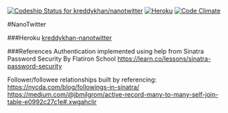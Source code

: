 [ ![Codeship Status for kreddykhan/nanotwitter](https://codeship.com/projects/52e0fe00-909f-0134-b16b-6e4574ccc4bb/status?branch=master)](https://app.codeship.com/projects/185785)
[ ![Heroku](https://heroku-badge.herokuapp.com/?app=kreddykhan-nanotwitter)](https://kreddykhan-nanotwitter.herokuapp.com)
[ ![Code Climate](https://codeclimate.com/github/kreddykhan/nanotwitter/badges/gpa.svg)](https://codeclimate.com/github/kreddykhan/nanotwitter)

#NanoTwitter

###Heroku
[kreddykhan-nanotwitter](https://kreddykhan-nanotwitter.herokuapp.com/)

###References
Authentication implemented using help from Sinatra Password Security By Flatiron School
https://learn.co/lessons/sinatra-password-security

Follower/followee relationships built by referencing:<br />
https://nycda.com/blog/followings-in-sinatra/<br />
https://medium.com/@jbmilgrom/active-record-many-to-many-self-join-table-e0992c27c1e#.xwgahclir
